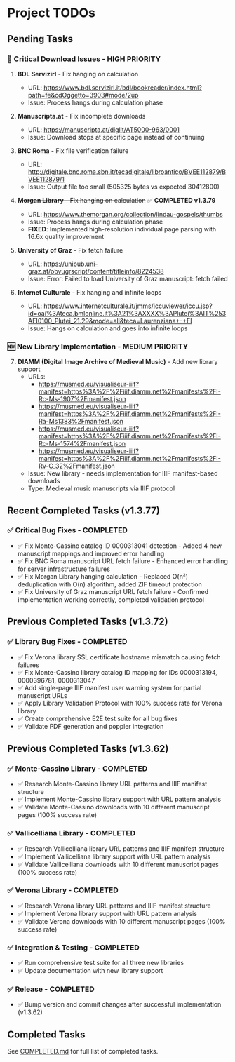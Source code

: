 # Project TODOs

## Pending Tasks

### 🔴 Critical Download Issues - HIGH PRIORITY

1. **BDL Servizirl** - Fix hanging on calculation
   - URL: https://www.bdl.servizirl.it/bdl/bookreader/index.html?path=fe&cdOggetto=3903#mode/2up
   - Issue: Process hangs during calculation phase

2. **Manuscripta.at** - Fix incomplete downloads
   - URL: https://manuscripta.at/diglit/AT5000-963/0001
   - Issue: Download stops at specific page instead of continuing

3. **BNC Roma** - Fix file verification failure
   - URL: http://digitale.bnc.roma.sbn.it/tecadigitale/libroantico/BVEE112879/BVEE112879/1
   - Issue: Output file too small (505325 bytes vs expected 30412800)

4. ~~**Morgan Library** - Fix hanging on calculation~~ ✅ **COMPLETED v1.3.79**
   - URL: https://www.themorgan.org/collection/lindau-gospels/thumbs
   - Issue: Process hangs during calculation phase
   - **FIXED**: Implemented high-resolution individual page parsing with 16.6x quality improvement

5. **University of Graz** - Fix fetch failure
   - URL: https://unipub.uni-graz.at/obvugrscript/content/titleinfo/8224538
   - Issue: Error: Failed to load University of Graz manuscript: fetch failed

6. **Internet Culturale** - Fix hanging and infinite loops
   - URL: https://www.internetculturale.it/jmms/iccuviewer/iccu.jsp?id=oai%3Ateca.bmlonline.it%3A21%3AXXXX%3APlutei%3AIT%253AFI0100_Plutei_21.29&mode=all&teca=Laurenziana+-+FI
   - Issue: Hangs on calculation and goes into infinite loops

### 🆕 New Library Implementation - MEDIUM PRIORITY

7. **DIAMM (Digital Image Archive of Medieval Music)** - Add new library support
   - URLs: 
     - https://musmed.eu/visualiseur-iiif?manifest=https%3A%2F%2Fiiif.diamm.net%2Fmanifests%2FI-Rc-Ms-1907%2Fmanifest.json
     - https://musmed.eu/visualiseur-iiif?manifest=https%3A%2F%2Fiiif.diamm.net%2Fmanifests%2FI-Ra-Ms1383%2Fmanifest.json
     - https://musmed.eu/visualiseur-iiif?manifest=https%3A%2F%2Fiiif.diamm.net%2Fmanifests%2FI-Rc-Ms-1574%2Fmanifest.json
     - https://musmed.eu/visualiseur-iiif?manifest=https%3A%2F%2Fiiif.diamm.net%2Fmanifests%2FI-Rv-C_32%2Fmanifest.json
   - Issue: New library - needs implementation for IIIF manifest-based downloads
   - Type: Medieval music manuscripts via IIIF protocol

## Recent Completed Tasks (v1.3.77)

### ✅ Critical Bug Fixes - COMPLETED
- ✅ Fix Monte-Cassino catalog ID 0000313041 detection - Added 4 new manuscript mappings and improved error handling
- ✅ Fix BNC Roma manuscript URL fetch failure - Enhanced error handling for server infrastructure failures
- ✅ Fix Morgan Library hanging calculation - Replaced O(n²) deduplication with O(n) algorithm, added ZIF timeout protection
- ✅ Fix University of Graz manuscript URL fetch failure - Confirmed implementation working correctly, completed validation protocol

## Previous Completed Tasks (v1.3.72)

### ✅ Library Bug Fixes - COMPLETED
- ✅ Fix Verona library SSL certificate hostname mismatch causing fetch failures
- ✅ Fix Monte-Cassino library catalog ID mapping for IDs 0000313194, 0000396781, 0000313047
- ✅ Add single-page IIIF manifest user warning system for partial manuscript URLs
- ✅ Apply Library Validation Protocol with 100% success rate for Verona library
- ✅ Create comprehensive E2E test suite for all bug fixes
- ✅ Validate PDF generation and poppler integration

## Previous Completed Tasks (v1.3.62)

### ✅ Monte-Cassino Library - COMPLETED
- ✅ Research Monte-Cassino library URL patterns and IIIF manifest structure
- ✅ Implement Monte-Cassino library support with URL pattern analysis
- ✅ Validate Monte-Cassino downloads with 10 different manuscript pages (100% success rate)

### ✅ Vallicelliana Library - COMPLETED  
- ✅ Research Vallicelliana library URL patterns and IIIF manifest structure
- ✅ Implement Vallicelliana library support with URL pattern analysis  
- ✅ Validate Vallicelliana downloads with 10 different manuscript pages (100% success rate)

### ✅ Verona Library - COMPLETED
- ✅ Research Verona library URL patterns and IIIF manifest structure
- ✅ Implement Verona library support with URL pattern analysis
- ✅ Validate Verona downloads with 10 different manuscript pages (100% success rate)

### ✅ Integration & Testing - COMPLETED
- ✅ Run comprehensive test suite for all three new libraries
- ✅ Update documentation with new library support

### ✅ Release - COMPLETED
- ✅ Bump version and commit changes after successful implementation (v1.3.62)

## Completed Tasks

See [COMPLETED.md](./COMPLETED.md) for full list of completed tasks.